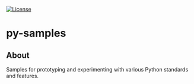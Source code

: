 [![License][s1]][li]

[s1]: https://img.shields.io/badge/licence-GPL%203.0-blue.svg
[li]: https://raw.githubusercontent.com/matt77hias/py-samples/master/LICENSE.txt

# py-samples

## About
Samples for prototyping and experimenting with various Python standards and features.
